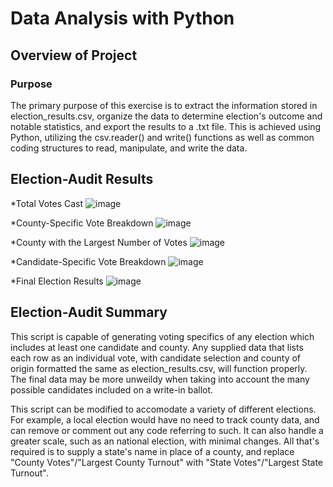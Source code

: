 # Data Analysis with Python

## Overview of Project

### Purpose
The primary purpose of this exercise is to extract the information stored in election_results.csv, organize the data to determine election's outcome and notable statistics, and export the results to a .txt file. This is achieved using Python, utilizing the csv.reader() and write() functions as well as common coding structures to read, manipulate, and write the data.

## Election-Audit Results
*Total Votes Cast
![image](https://user-images.githubusercontent.com/77989740/139598433-36c24d5e-15ca-40d5-ac4b-38a54b428b76.png)

*County-Specific Vote Breakdown
![image](https://user-images.githubusercontent.com/77989740/139598438-c7b239f4-93c5-4dcc-b028-6efda02891cd.png)

*County with the Largest Number of Votes
![image](https://user-images.githubusercontent.com/77989740/139598442-06d6037b-293c-4d54-9f33-4c10d32a7f8c.png)

*Candidate-Specific Vote Breakdown
![image](https://user-images.githubusercontent.com/77989740/139598448-64b71a41-34fd-4162-a0fc-e062e839491b.png)

*Final Election Results
![image](https://user-images.githubusercontent.com/77989740/139598457-c4166ccd-d552-4fe5-ad17-0d562683fdfe.png)

## Election-Audit Summary

This script is capable of generating voting specifics of any election which includes at least one candidate and county. Any supplied data that lists each row as an individual vote, with candidate selection and county of origin formatted the same as election_results.csv, will function properly. The final data may be more unweildy when taking into account the many possible candidates included on a write-in ballot. 

This script can be modified to accomodate a variety of different elections. For example, a local election would have no need to track county data, and can remove or comment out any code referring to such. It can also handle a greater scale, such as an national election, with minimal changes. All that's required is to supply a state's name in place of a county, and replace "County Votes"/"Largest County Turnout" with "State Votes"/"Largest State Turnout".
